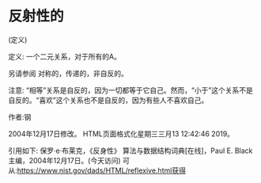 # 反射性的


(定义)



定义:
一个二元关系，对于所有的A。



另请参阅
对称的，传递的，非自反的。



注意:
“相等”关系是自反的，因为一切都等于它自己。然而，“小于”这个关系不是自反的。“喜欢”这个关系也不是自反的，因为有些人不喜欢自己。


作者:钢







2004年12月17日修改。
HTML页面格式化星期三三月13 12:42:46 2019。



引用如下:
保罗·e·布莱克，《反身性》
算法与数据结构词典[在线]，Paul E. Black主编，2004年12月17日。(今天访问)
可从:https://www.nist.gov/dads/HTML/reflexive.html获得